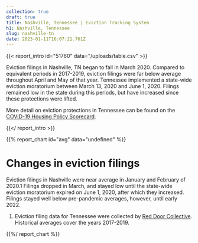 ```yaml
---
collection: true
draft: true
title: Nashville, Tennessee | Eviction Tracking System
h1: Nashville, Tennessee
slug: nashville-tn
date: 2023-01-11T16:07:21.761Z
---
```

{{< report_intro id="51760" data="/uploads/table.csv" >}}

Eviction filings in Nashville, TN began to fall in March 2020. Compared to equivalent periods in 2017-2019, eviction filings were far below average throughout April and May of that year. Tennessee implemented a state-wide eviction moratorium between March 13, 2020 and June 1, 2020. Filings remained low in the state during this periods, but have increased since these protections were lifted.


More detail on eviction protections in Tennessee can be found on the [COVID-19 Housing Policy Scorecard](https://evictionlab.org/covid-policy-scorecard/tn/).

{{</ report_intro >}}


{{% report_chart id="avg" data="undefined" %}}

# Changes in eviction filings

Eviction filings in Nashville were near average in January and February of 2020.1 Filings dropped in March, and stayed low until the state-wide eviction moratorium expired on June 1, 2020, after which they increased. Filings stayed well below pre-pandemic averages, however, until early 2022.

1. Eviction filing data for Tennessee were collected by [Red Door Collective](https://reddoorcollective.org/). Historical averages cover the years 2017-2019.

{{%/ report_chart %}}